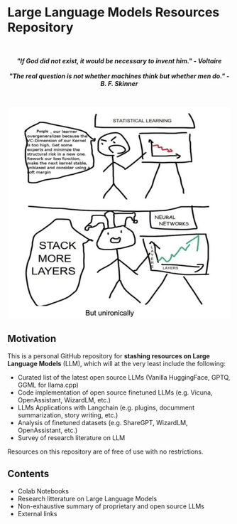 # **Large Language Models Resources Repository**

<br>

<p align="center">
<b><i>"If God did not exist, it would be necessary to invent him." - Voltaire</i></b>
<br>
<br>
<b><i>"The real question is not whether machines think but whether men do." - B. F. Skinner</i></b>
</p>

<br>

<p align="center">
  <img src="images/meme.PNG" alt="Image Description" width="600px">
</p>


## Motivation

This is a personal GitHub repository for **stashing resources on Large Language Models** (LLM), which will at the very least include the following:

- Curated list of the latest open source LLMs (Vanilla HuggingFace, GPTQ, GGML for llama.cpp)
- Code implementation of open source finetuned LLMs (e.g. Vicuna, OpenAssistant, WizardLM, etc.)
- LLMs Applications with Langchain (e.g. plugins, documment summarization, story writing, etc.)
- Analysis of finetuned datasets (e.g. ShareGPT, WizardLM, OpenAssistant, etc.)
- Survey of research literature on LLM

Resources on this repository are of free of use with no restrictions.

## Contents

- Colab Notebooks
- Research litterature on Large Language Models
- Non-exhaustive summary of proprietary and open source LLMs
- External links